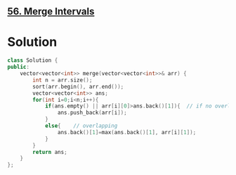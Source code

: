 ## [56. Merge Intervals](https://leetcode.com/problems/merge-intervals/)
# Solution
```cpp
class Solution {
public:
    vector<vector<int>> merge(vector<vector<int>>& arr) {
        int n = arr.size();
        sort(arr.begin(), arr.end());
        vector<vector<int>> ans;
        for(int i=0;i<n;i++){
            if(ans.empty() || arr[i][0]>ans.back()[1]){  // if no overlapping
                ans.push_back(arr[i]);
            }
            else{    // overlapping
                ans.back()[1]=max(ans.back()[1], arr[i][1]);
            }
        }
        return ans;
    }
};
```
